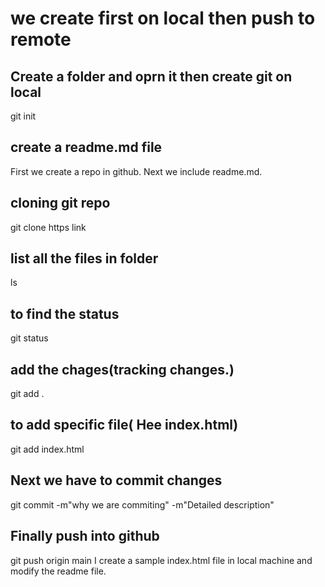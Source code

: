# we create first on local then push to remote

## Create a folder and oprn it then create git on local
git init

## create a readme.md file



First we create a repo in github. Next we include readme.md.

## cloning git repo 
git clone https link

## list all the files in folder
ls

## to find the status
git status

## add the chages(tracking changes.)
git add .

## to add specific file( Hee index.html)
git add index.html

## Next we have to commit changes
git commit -m"why we are commiting" -m"Detailed description"

## Finally push into github
git push origin main
I create a sample index.html file in local machine and modify the readme file.
